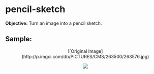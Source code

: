 # pencil-sketch
**Objective:** Turn an image into a pencil sketch.

## Sample:  
<p align="center">![Original Image](http://p.imgci.com/db/PICTURES/CMS/263500/263576.jpg)</p>
<p align="center">
  <img src="http://p.imgci.com/db/PICTURES/CMS/263500/263576.jpg">
</p>
